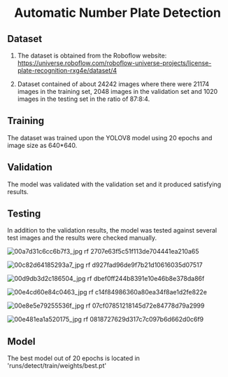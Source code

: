 <h1 align="center">Automatic Number Plate Detection</h1>

## Dataset
1. The dataset is obtained from the Roboflow website: <a href="https://universe.roboflow.com/roboflow-universe-projects/license-plate-recognition-rxg4e/dataset/4" target="_blank">https://universe.roboflow.com/roboflow-universe-projects/license-plate-recognition-rxg4e/dataset/4</a>

2. Dataset contained of about 24242 images where there were 21174 images in the training set, 2048 images in the validation set and 1020 images in the testing set in the ratio of 87:8:4.

## Training
The dataset was trained upon the YOLOV8 model using 20 epochs and image size as 640*640.

## Validation
The model was validated with the validation set and it produced satisfying results.

## Testing
In addition to the validation results, the model was tested against several test images and the results were checked manually.

![00a7d31c6cc6b7f3_jpg rf 2707e63f5c51f113de704441ea210a65](https://github.com/VishalManam/automatic-number-plate-detection/assets/88299493/5252ac5a-2900-4f05-baf3-6f6a19ff586e)

![00c82d64185293a7_jpg rf d927fad96de9f7b21d10616035d07517](https://github.com/VishalManam/automatic-number-plate-detection/assets/88299493/17981f34-3046-4540-b70e-b06454fb6fbc)

![00d9db3d2c186504_jpg rf dbef0ff244b8391e10e46b8e378da86f](https://github.com/VishalManam/automatic-number-plate-detection/assets/88299493/8c5853ce-1294-4e8f-b65c-37b51a4539ad)

![00e4cd60e84c0463_jpg rf c14f84986360a80ea34f8ae1d2fe822e](https://github.com/VishalManam/automatic-number-plate-detection/assets/88299493/5af42ab0-7f31-416e-a060-d902d05a3c08)

![00e8e5e79255536f_jpg rf 07cf07851218145d72e84778d79a2999](https://github.com/VishalManam/automatic-number-plate-detection/assets/88299493/1d01d2a5-ea16-4eea-88ab-8d89a0a77832)

![00e481ea1a520175_jpg rf 0818727629d317c7c097b6d662d0c6f9](https://github.com/VishalManam/automatic-number-plate-detection/assets/88299493/791ccea0-d0b5-4075-802a-e62de7d2caa3)

## Model
The best model out of 20 epochs is located in 'runs/detect/train/weights/best.pt'
